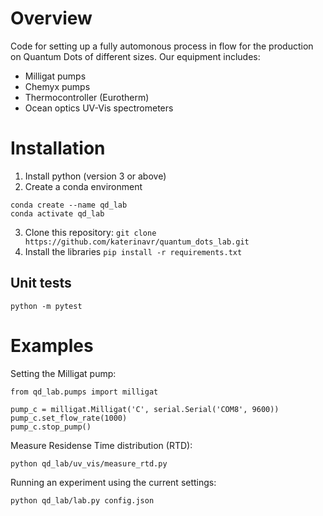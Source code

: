 # Overview
Code for setting up a fully automonous process in flow for the production on Quantum Dots of different sizes.
Our equipment includes:
- Milligat pumps
- Chemyx pumps
- Thermocontroller (Eurotherm)
- Ocean optics UV-Vis spectrometers 

# Installation
1. Install python (version 3 or above)
2. Create a conda environment
```
conda create --name qd_lab
conda activate qd_lab
```
3. Clone this repository:
```git clone https://github.com/katerinavr/quantum_dots_lab.git ```
4. Install the libraries
```pip install -r requirements.txt```

## Unit tests
```
python -m pytest
```

# Examples

Setting the Milligat pump:
```
from qd_lab.pumps import milligat

pump_c = milligat.Milligat('C', serial.Serial('COM8', 9600))
pump_c.set_flow_rate(1000)
pump_c.stop_pump()
```

Measure Residense Time distribution (RTD):

```
python qd_lab/uv_vis/measure_rtd.py
```

Running an experiment using the current settings:

```
python qd_lab/lab.py config.json
```